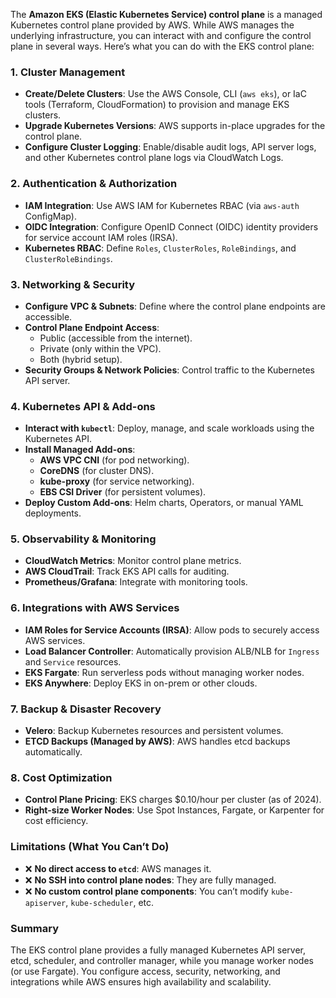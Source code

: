 The **Amazon EKS (Elastic Kubernetes Service) control plane** is a managed Kubernetes control plane provided by AWS. While AWS manages the underlying infrastructure, you can interact with and configure the control plane in several ways. Here’s what you can do with the EKS control plane:

### **1. Cluster Management**
   - **Create/Delete Clusters**: Use the AWS Console, CLI (`aws eks`), or IaC tools (Terraform, CloudFormation) to provision and manage EKS clusters.
   - **Upgrade Kubernetes Versions**: AWS supports in-place upgrades for the control plane.
   - **Configure Cluster Logging**: Enable/disable audit logs, API server logs, and other Kubernetes control plane logs via CloudWatch Logs.

### **2. Authentication & Authorization**
   - **IAM Integration**: Use AWS IAM for Kubernetes RBAC (via `aws-auth` ConfigMap).
   - **OIDC Integration**: Configure OpenID Connect (OIDC) identity providers for service account IAM roles (IRSA).
   - **Kubernetes RBAC**: Define `Roles`, `ClusterRoles`, `RoleBindings`, and `ClusterRoleBindings`.

### **3. Networking & Security**
   - **Configure VPC & Subnets**: Define where the control plane endpoints are accessible.
   - **Control Plane Endpoint Access**:
     - Public (accessible from the internet).
     - Private (only within the VPC).
     - Both (hybrid setup).
   - **Security Groups & Network Policies**: Control traffic to the Kubernetes API server.

### **4. Kubernetes API & Add-ons**
   - **Interact with `kubectl`**: Deploy, manage, and scale workloads using the Kubernetes API.
   - **Install Managed Add-ons**:
     - **AWS VPC CNI** (for pod networking).
     - **CoreDNS** (for cluster DNS).
     - **kube-proxy** (for service networking).
     - **EBS CSI Driver** (for persistent volumes).
   - **Deploy Custom Add-ons**: Helm charts, Operators, or manual YAML deployments.

### **5. Observability & Monitoring**
   - **CloudWatch Metrics**: Monitor control plane metrics.
   - **AWS CloudTrail**: Track EKS API calls for auditing.
   - **Prometheus/Grafana**: Integrate with monitoring tools.

### **6. Integrations with AWS Services**
   - **IAM Roles for Service Accounts (IRSA)**: Allow pods to securely access AWS services.
   - **Load Balancer Controller**: Automatically provision ALB/NLB for `Ingress` and `Service` resources.
   - **EKS Fargate**: Run serverless pods without managing worker nodes.
   - **EKS Anywhere**: Deploy EKS in on-prem or other clouds.

### **7. Backup & Disaster Recovery**
   - **Velero**: Backup Kubernetes resources and persistent volumes.
   - **ETCD Backups (Managed by AWS)**: AWS handles etcd backups automatically.

### **8. Cost Optimization**
   - **Control Plane Pricing**: EKS charges $0.10/hour per cluster (as of 2024).
   - **Right-size Worker Nodes**: Use Spot Instances, Fargate, or Karpenter for cost efficiency.

### **Limitations (What You Can’t Do)**
   - ❌ **No direct access to `etcd`**: AWS manages it.
   - ❌ **No SSH into control plane nodes**: They are fully managed.
   - ❌ **No custom control plane components**: You can’t modify `kube-apiserver`, `kube-scheduler`, etc.

### **Summary**
The EKS control plane provides a fully managed Kubernetes API server, etcd, scheduler, and controller manager, while you manage worker nodes (or use Fargate). You configure access, security, networking, and integrations while AWS ensures high availability and scalability.
